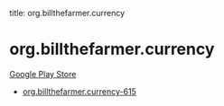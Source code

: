 title: org.billthefarmer.currency
# org.billthefarmer.currency


[Google Play Store](https://play.google.com/store/apps/details?id=org.billthefarmer.currency)


* [org.billthefarmer.currency-615](./org.billthefarmer.currency-615/)